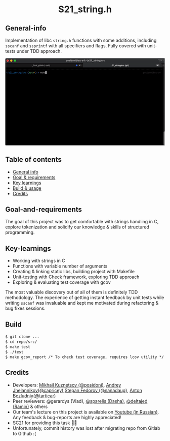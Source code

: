 <h1 align="center">S21_string.h</h1>

## General-info 
Implementation of libc `string.h` functions with some additions, including `sscanf` and `ssprintf` with all specifiers and flags. Fully covered with unit-tests under TDD approach. 

![build_launch_gif](assets/build_launch.gif)

## Table of contents
* [General info](##General-info)
* [Goal & requirements](##Goal-and-requirements)
* [Key learnings](##Key\learnings)
* [Build & usage](##Build)
* [Credits](##Credits)

## Goal-and-requirements 
The goal of this project was to get comfortable with strings handling in C, explore tokenization and solidify our knowledge & skills of structured programming. 

## Key-learnings
- Working with strings in C
- Functions with variable number of arguments
- Creating & linking static libs, building project with Makefile
- Unit-testing with Check framework, exploring TDD approach
- Exploring & evaluating test coverage with gcov

The most valuable discovery out of all of them is definitely TDD methodology. The experience of getting instant feedback by unit tests while writing `sscanf` was invaluable and kept me motivated during refactoring & bug fixes sessions.

## Build
```
$ git clone ...
$ cd repo/src/
$ make test
$ ./test
$ make gcov_report /* To check test coverage, requires lcov utility */
```
## Credits
- Developers: [Mikhail Kuznetsov (@posidoni)](https://github.com/MikhailKuzntsov1), [Andrey Jhelannikov(@capricey)](https://github.com/AndreyZhelannikov),[Stepan Fedorov (@nanadaug)](https://github.com/co-cy), [Anton Bezludniy(@tarticar)](https://github.com/bezlant) 
- Peer reviewers: @gerardys (Vlad), [@sparelis (Dasha)](https://github.com/GrusnyDance), [@deltajed (Ramin)](https://github.com/RamaObama) & others 
- Our team's lecture on this project is available on [Youtube (in Russian)](https://www.youtube.com/watch?v=ks3Banj3j7g). Any feedback & bug-reports are highly appreciated! 
- SC21 for providing this task 🙂💚
- Unfortunately, commit history was lost after migrating repo from Gitlab to Github :(